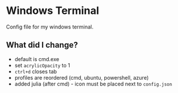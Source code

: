 # Windows Terminal

Config file for my windows terminal.

## What did I change?

* default is cmd.exe
* set `acrylicOpacity` to 1
* `ctrl+d` closes tab
* profiles are reordered (cmd, ubuntu, powershell, azure)
* added julia (after cmd) - icon must be placed next to `config.json`